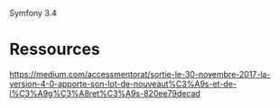 Symfony 3.4





# Ressources
https://medium.com/accessmentorat/sortie-le-30-novembre-2017-la-version-4-0-apporte-son-lot-de-nouveaut%C3%A9s-et-de-l%C3%A9g%C3%A8ret%C3%A9s-820ee79decad
